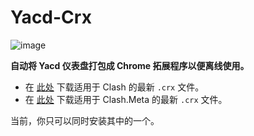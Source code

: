 # Yacd-Crx

![image](https://user-images.githubusercontent.com/64564727/230089264-175a05cd-824f-472f-a936-bd2ce38a6e6c.png)

**自动将 Yacd 仪表盘打包成 Chrome 拓展程序以便离线使用。**

- 在 [此处](https://github.com/huangyinhaow/yacd-crx/releases/download/auto/yacd.crx) 下载适用于 Clash 的最新 `.crx` 文件。
- 在 [此处](https://github.com/huangyinhaow/yacd-crx/releases/download/auto/yacd-meta.crx) 下载适用于 Clash.Meta 的最新 `.crx` 文件。

当前，你只可以同时安装其中的一个。
